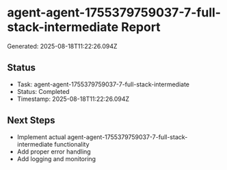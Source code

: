 # agent-agent-1755379759037-7-full-stack-intermediate Report

Generated: 2025-08-18T11:22:26.094Z

## Status
- Task: agent-agent-1755379759037-7-full-stack-intermediate
- Status: Completed
- Timestamp: 2025-08-18T11:22:26.094Z

## Next Steps
- Implement actual agent-agent-1755379759037-7-full-stack-intermediate functionality
- Add proper error handling
- Add logging and monitoring
